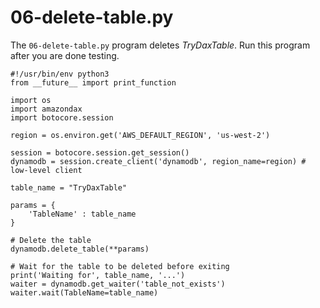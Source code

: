 # 06\-delete\-table\.py<a name="DAX.client.run-application-python.06-delete-table"></a>

The `06-delete-table.py` program deletes *TryDaxTable*\. Run this program after you are done testing\.

```
#!/usr/bin/env python3
from __future__ import print_function

import os
import amazondax
import botocore.session

region = os.environ.get('AWS_DEFAULT_REGION', 'us-west-2')

session = botocore.session.get_session()
dynamodb = session.create_client('dynamodb', region_name=region) # low-level client

table_name = "TryDaxTable"

params = {
    'TableName' : table_name
}

# Delete the table
dynamodb.delete_table(**params)

# Wait for the table to be deleted before exiting
print('Waiting for', table_name, '...')
waiter = dynamodb.get_waiter('table_not_exists')
waiter.wait(TableName=table_name)
```